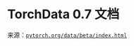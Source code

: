 # TorchData 0.7 文档

来源：[`pytorch.org/data/beta/index.html`](https://pytorch.org/data/beta/index.html)
